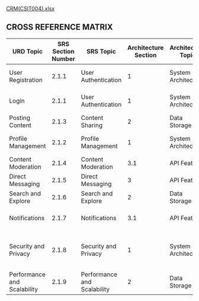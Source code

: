 [CRM(CSIT004).xlsx](https://github.com/user-attachments/files/18051099/CRM.CSIT004.xlsx)

## CROSS REFERENCE MATRIX

| URD Topic | SRS Section Number | SRS Topic | Architecture Section | Architecture Topic | Design Sec Number | Design Topic | Test Sec Number | Test Topics |
| --- | --- | --- | --- | --- | --- | --- | --- | --- |
| User Registration | 2.1.1 | User Authentication | 1 | System Architecture | 3.2.1 | User Interface Module | 1.1 | User Registration |
| Login | 2.1.1 | User Authentication | 1 | System Architecture | 3.2.1 | User Interface Module | 1.2 | Login |
| Posting Content | 2.1.3 | Content Sharing | 2 | Data Storage | 3.2.2 | Backend Module | 2.1 | Image/Video Posting |
| Profile Management | 2.1.2 | Profile Management | 1 | System Architecture | 3.2.1 | User Interface Module | 1.5 | Profile Management |
| Content Moderation | 2.1.4 | Content Moderation | 3.1 | API Features | 3.3 | Moderation Tools | 4 | Content Moderation |
| Direct Messaging | 2.1.5 | Direct Messaging | 3 | API Features | 3.2.3 | Messaging Module | 5.3 | Direct Messaging |
| Search and Explore | 2.1.6 | Search and Explore | 2 | Data Storage | 5.1 | Feed Module | 3.5, 5.6 | Search and Explore |
| Notifications | 2.1.7 | Notifications | 3.1 | API Features | 6.2 | Screen Objects and Actions | 4.4 | Notifications |
| Security and Privacy | 2.1.8 | Security and Privacy | 1 | System Architecture | 5.2 | Profile Management | 1, 2.1, 2.3, 2.4, 4.4, 4.5, 5.5 | Security and Privacy |
| Performance and Scalability | 2.1.9 | Performance and Scalability | 2 | Data Storage | 3.1 | Architectural Design | 3.1, 3.2, 4.4 | Performance and Scalability |
